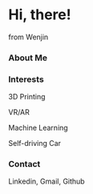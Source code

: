# Hi, there!

from Wenjin

### About Me


### Interests

3D Printing

VR/AR

Machine Learning

Self-driving Car

### Contact

Linkedin, Gmail, Github
